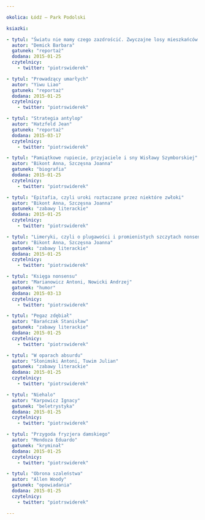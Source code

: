 ```yaml
---

okolica: Łódź – Park Podolski

ksiazki:

- tytul: "Światu nie mamy czego zazdrościć. Zwyczajne losy mieszkańców Korei Północnej"
  autor: "Demick Barbara"
  gatunek: "reportaż"
  dodana: 2015-01-25
  czytelnicy: 
    - twitter: "piotrswiderek"

- tytul: "Prowadzący umarłych"
  autor: "Yiwu Liao"
  gatunek: "reportaż"
  dodana: 2015-01-25
  czytelnicy: 
    - twitter: "piotrswiderek"

- tytul: "Strategia antylop"
  autor: "Hatzfeld Jean"
  gatunek: "reportaż"
  dodana: 2015-03-17
  czytelnicy: 
    - twitter: "piotrswiderek"

- tytul: "Pamiątkowe rupiecie, przyjaciele i sny Wisławy Szymborskiej"
  autor: "Bikont Anna, Szczęsna Joanna"
  gatunek: "biografia"
  dodana: 2015-01-25
  czytelnicy: 
    - twitter: "piotrswiderek"

- tytul: "Epitafia, czyli uroki roztaczane przez niektóre zwłoki"
  autor: "Bikont Anna, Szczęsna Joanna"
  gatunek: "zabawy literackie"
  dodana: 2015-01-25
  czytelnicy: 
    - twitter: "piotrswiderek"

- tytul: "Limeryki, czyli o plugawości i promienistych szczytach nonsensu"
  autor: "Bikont Anna, Szczęsna Joanna"
  gatunek: "zabawy literackie"
  dodana: 2015-01-25
  czytelnicy: 
    - twitter: "piotrswiderek"

- tytul: "Księga nonsensu"
  autor: "Marianowicz Antoni, Nowicki Andrzej"
  gatunek: "humor"
  dodana: 2015-03-13
  czytelnicy: 
    - twitter: "piotrswiderek"

- tytul: "Pegaz zdębiał"
  autor: "Barańczak Stanisław"
  gatunek: "zabawy literackie"
  dodana: 2015-01-25
  czytelnicy: 
    - twitter: "piotrswiderek"

- tytul: "W oparach absurdu"
  autor: "Słonimski Antoni, Tuwim Julian"
  gatunek: "zabawy literackie"
  dodana: 2015-01-25
  czytelnicy: 
    - twitter: "piotrswiderek"

- tytul: "Niehalo"
  autor: "Karpowicz Ignacy"
  gatunek: "beletrystyka"
  dodana: 2015-01-25
  czytelnicy: 
    - twitter: "piotrswiderek"

- tytul: "Przygoda fryzjera damskiego"
  autor: "Mendoza Eduardo"
  gatunek: "kryminał"
  dodana: 2015-01-25
  czytelnicy: 
    - twitter: "piotrswiderek"

- tytul: "Obrona szaleństwa"
  autor: "Allen Woody"
  gatunek: "opowiadania"
  dodana: 2015-01-25
  czytelnicy: 
    - twitter: "piotrswiderek"

---
```

